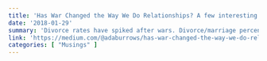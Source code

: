 ```yaml
---
title: 'Has War Changed the Way We Do Relationships? A few interesting correlations with industrialization, war, and relationships.'
date: '2018-01-29'
summary: 'Divorce rates have spiked after wars. Divorce/marriage percentage rates have basically increased twofold or so since before WWII. Currently, that ratio is hovering right around 50%. There has been a greater decrease in marriages than divorces starting in 1984.'
link: 'https://medium.com/@adaburrows/has-war-changed-the-way-we-do-relationships-26585cf1fa2a'
categories: [ "Musings" ]
---
```

